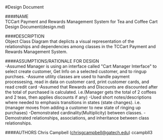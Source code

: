 #Design Document

####NAME  
       TCCart Payment and Rewards Management System for Tea and Coffee Cart Design Document(design.md) 

####DESCRIPTION  
       Object Class Diagram that deplicts a visual representation of the relationships and 
       dependencies among classes in the TCCart Payment and Rewards Management System. 

####ASSUMPTIONS/RATIONALE FOR DESIGN  
       -Assumed Manager is using an interface called "Cart Manager Interface" to select create customer,
	Get Info on a selected customer, and to ringup purchses.
	-Assume utility classes are used to handle payment processesing, read in data on customer card,
	print customer cards, and read credit card
	-Assumed that Rewards and Discounts are discounted after the total of purchased is calculated. 
	i.e.(Manager gets the total of 2 coffees and 2 teas, then applies discounts if any)
	-Used short notes/descriptions where needed to emphasis transitions in states (state changes).
	i.e.(manager moves from adding a customer to new state of ringing up purchases)
	-Demonstrated cardinality(Multiplicity) between classes.
	-Demostrated relationships, associations, and inheritance between class relationships.

####AUTHORS 
       Chris Campbell (chrisgcampbell@gatech.edu) ccampbll3  

